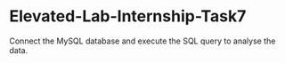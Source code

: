 # Elevated-Lab-Internship-Task7
Connect the MySQL database and execute the SQL query to analyse the data.
